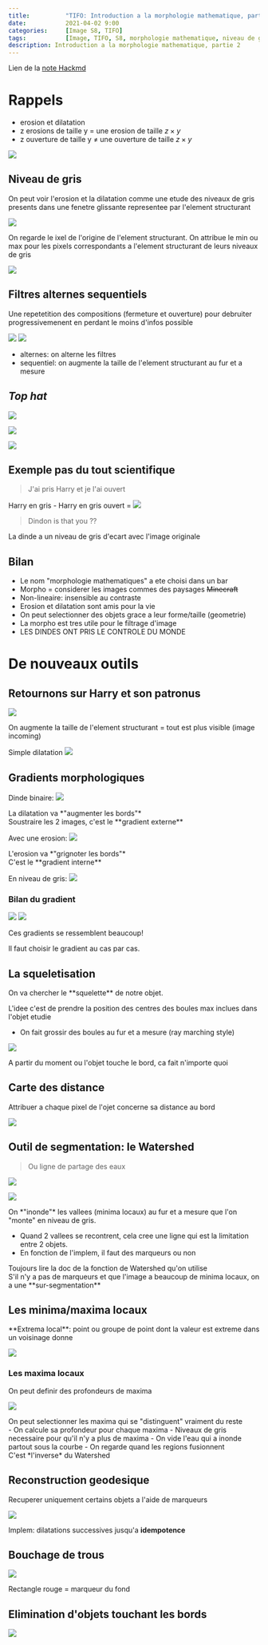 ```yaml
---
title:          "TIFO: Introduction a la morphologie mathematique, partie 2"
date:           2021-04-02 9:00
categories:     [Image S8, TIFO]
tags:           [Image, TIFO, S8, morphologie mathematique, niveau de gris, minima, maxima, watershed]
description: Introduction a la morphologie mathematique, partie 2
---
```

Lien de la [note Hackmd](https://hackmd.io/@lemasymasa/rkxBXHEHO)

# Rappels
- erosion et dilatation
- z erosions de taille y = une erosion de taille $z\times y$
- z ouverture de taille y $\neq$ une ouverture de taille $z\times y$

![](https://i.imgur.com/YmqOXng.png)

## Niveau de gris
On peut voir l'erosion et la dilatation comme une etude des niveaux de gris presents dans une fenetre glissante representee par l'element structurant

![](https://i.imgur.com/in3p99j.png)

On regarde le ixel de l'origine de l'element structurant. On attribue le min ou max pour les pixels correspondants a l'element structurant de leurs niveaux de gris

![](https://i.imgur.com/CfS8Swb.png)

## Filtres alternes sequentiels

<div class="alert alert-info" role="alert" markdown="1">
Une repetetition des compositions (fermeture et ouverture) pour debruiter progressivemenent en perdant le moins d'infos possible
</div>

![](https://i.imgur.com/ozL9FlV.png)
![](https://i.imgur.com/GGpbZcg.png)

- alternes: on alterne les filtres
- sequentiel: on augmente la taille de l'element structurant au fur et a mesure

## *Top hat*
![](https://i.imgur.com/J6JQn8N.png)

![](https://i.imgur.com/UMvbHSw.png)

![](https://i.imgur.com/M7JGQWw.png)

## Exemple pas du tout scientifique
> J'ai pris Harry et je l'ai ouvert

Harry en gris - Harry en gris ouvert =
![](https://i.imgur.com/JdorL9s.png)
> Dindon is that you ??

La dinde a un niveau de gris d'ecart avec l'image originale

## Bilan
- Le nom "morphologie mathematiques" a ete choisi dans un bar
- Morpho = considerer les images commes des paysages ~~Minecraft~~
- Non-lineaire: insensible au contraste
- Erosion et dilatation sont amis pour la vie
- On peut selectionner des objets grace a leur forme/taille (geometrie)
- La morpho est tres utile pour le filtrage d'image
- LES DINDES ONT PRIS LE CONTROLE DU MONDE

# De nouveaux outils
## Retournons sur Harry et son patronus


![](https://i.imgur.com/JdorL9s.png)

On augmente la taille de l'element structurant = tout est plus visible (image incoming)

Simple dilatation
![](https://i.imgur.com/udh3KIl.png)

## Gradients morphologiques
Dinde binaire:
![](https://i.imgur.com/I3Facfv.png)

<div class="alert alert-warning" role="alert" markdown="1">
La dilatation va *"augmenter les bords"*
</div>

<div class="alert alert-danger" role="alert" markdown="1">
Soustraire les 2 images, c'est le **gradient externe**
</div>

Avec une erosion:
![](https://i.imgur.com/5FSsrB5.png)

<div class="alert alert-warning" role="alert" markdown="1">
L'erosion va *"grignoter les bords"*
</div>

<div class="alert alert-danger" role="alert" markdown="1">
C'est le **gradient interne**
</div>

En niveau de gris:
![](https://i.imgur.com/fzIi23h.png)

### Bilan du gradient

![](https://i.imgur.com/rEgW6Hn.png)
![](https://i.imgur.com/dcOzc3m.png)

<div class="alert alert-warning" role="alert" markdown="1">
Ces gradients se ressemblent beaucoup!
</div>

Il faut choisir le gradient au cas par cas.

## La squeletisation

<div class="alert alert-info" role="alert" markdown="1">
On va chercher le **squelette** de notre objet.
</div>

L'idee c'est de prendre la position des centres des boules max inclues dans l'objet etudie
- On fait grossir des boules au fur et a mesure (ray marching style)

![](https://i.imgur.com/EPXKQ5q.png)

<div class="alert alert-warning" role="alert" markdown="1">
A partir du moment ou l'objet touche le bord, ca fait n'importe quoi
</div>

## Carte des distance

<div class="alert alert-info" role="alert" markdown="1">
Attribuer a chaque pixel de l'ojet concerne sa distance au bord
</div>

![](https://i.imgur.com/8GyKCe6.png)

## Outil de segmentation: le Watershed

> Ou ligne de partage des eaux

![](https://i.imgur.com/3vzYvyy.png)

![](https://i.imgur.com/q0rzomN.png)

<div class="alert alert-info" role="alert" markdown="1">
On *"inonde"* les vallees (minima locaux) au fur et a mesure que l'on "monte" en niveau de gris.
</div>

- Quand 2 vallees se recontrent, cela cree une ligne qui est la limitation entre 2 objets.
- En fonction de l'implem, il faut des marqueurs ou non

<div class="alert alert-warning" role="alert" markdown="1">
Toujours lire la doc de la fonction de Watershed qu'on utilise
</div>

<div class="alert alert-warning" role="alert" markdown="1">
S'il n'y a pas de marqueurs et que l'image a beaucoup de minima locaux, on a une **sur-segmentation**
</div>

## Les minima/maxima locaux

<div class="alert alert-info" role="alert" markdown="1">
**Extrema local**: point ou groupe de point dont la valeur est extreme dans un voisinage donne
</div>

![](https://i.imgur.com/G7nUPmT.png)

### Les maxima locaux

On peut definir des profondeurs de maxima

![](https://i.imgur.com/JgMc9C5.png)

<div class="alert alert-info" role="alert" markdown="1">
On peut selectionner les maxima qui se "distinguent" vraiment du reste
</div>
- On calcule sa profondeur pour chaque maxima
    - Niveaux de gris necessaire pour qu'il n'y a plus de maxima
- On vide l'eau qui a inonde partout sous la courbe
    - On regarde quand les regions fusionnent

<div class="alert alert-success" role="alert" markdown="1">
C'est *l'inverse* du Watershed
</div>

## Reconstruction geodesique

<div class="alert alert-info" role="alert" markdown="1">
Recuperer uniquement certains objets a l'aide de marqueurs
</div>

![](https://i.imgur.com/aDBrVDY.png)

Implem: dilatations successives jusqu'a **idempotence**

## Bouchage de trous

![](https://i.imgur.comm3dUeA.png)

Rectangle rouge = marqueur du fond

## Elimination d'objets touchant les bords

![](https://i.imgur.com/biF5XGt.png)
